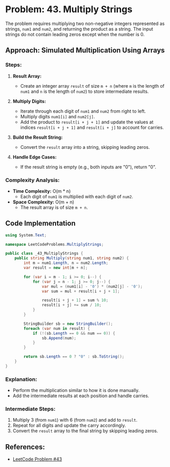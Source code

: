 # Problem: 43. Multiply Strings

The problem requires multiplying two non-negative integers represented as strings, `num1` and `num2`, and returning the
product as a string. The input strings do not contain leading zeros except when the number is 0.

## Approach: Simulated Multiplication Using Arrays

### Steps:

1. **Result Array:**
    - Create an integer array `result` of size `m + n` (where `m` is the length of `num1` and `n` is the length of
      `num2`) to store intermediate results.

2. **Multiply Digits:**
    - Iterate through each digit of `num1` and `num2` from right to left.
    - Multiply digits `num1[i]` and `num2[j]`.
    - Add the product to `result[i + j + 1]` and update the values at indices `result[i + j + 1]` and `result[i + j]` to
      account for carries.

3. **Build the Result String:**
    - Convert the `result` array into a string, skipping leading zeros.

4. **Handle Edge Cases:**
    - If the result string is empty (e.g., both inputs are "0"), return "0".

### Complexity Analysis:

- **Time Complexity:** O(m * n)
    - Each digit of `num1` is multiplied with each digit of `num2`.
- **Space Complexity:** O(m + n)
    - The result array is of size `m + n`.

## Code Implementation

```csharp
using System.Text;

namespace LeetCodeProblems.MultiplyStrings;

public class _43_MultiplyStrings {
    public string Multiply(string num1, string num2) {
        int m = num1.Length, n = num2.Length;
        var result = new int[m + n];

        for (var i = m - 1; i >= 0; i--) {
            for (var j = n - 1; j >= 0; j--) {
                var mul = (num1[i] - '0') * (num2[j] - '0');
                var sum = mul + result[i + j + 1];

                result[i + j + 1] = sum % 10;
                result[i + j] += sum / 10;
            }
        }

        StringBuilder sb = new StringBuilder();
        foreach (var num in result) {
            if (!(sb.Length == 0 && num == 0)) {
                sb.Append(num);
            }
        }

        return sb.Length == 0 ? "0" : sb.ToString();
    }
}
```

### Explanation:

- Perform the multiplication similar to how it is done manually.
- Add the intermediate results at each position and handle carries.

### Intermediate Steps:

1. Multiply 3 (from `num1`) with 6 (from `num2`) and add to `result`.
2. Repeat for all digits and update the carry accordingly.
3. Convert the `result` array to the final string by skipping leading zeros.

## References:

- [LeetCode Problem #43](https://leetcode.com/problems/multiply-strings/)


